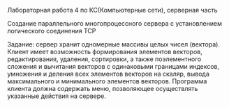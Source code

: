 Лабораторная работа 4 по КС(Компьютерные сети), серверная часть

Создание параллельного многопроцессного сервера с установлением логического соединения TCP

Задание: сервер хранит одномерные массивы целых чисел (вектора). Клиент имеет возможность формирования элементов векторов, редактирования, удаления, сортировки, а также поэлементного сложения и вычитания векторов с одинаковыми границами индексов, умножения и деления всех элементов векторов на скаляр, вывода максимального и минимального элементов векторов. Программа клиента должна содержать меню, позволяющее осуществлять указанные действия на сервере.
